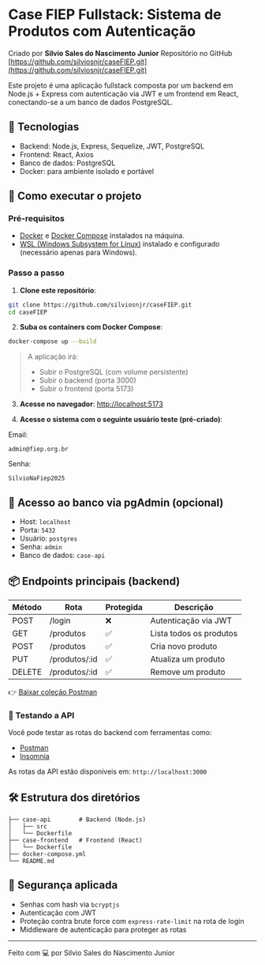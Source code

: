 # Case FIEP Fullstack: Sistema de Produtos com Autenticação
Criado por **Silvio Sales do Nascimento Junior**
Repositório no GitHub [https://github.com/silviosnjr/caseFIEP.git](https://github.com/silviosnjr/caseFIEP.git)

Este projeto é uma aplicação fullstack composta por um backend em Node.js + Express com autenticação via JWT e um frontend em React, conectando-se a um banco de dados PostgreSQL.

## 🧱 Tecnologias

- Backend: Node.js, Express, Sequelize, JWT, PostgreSQL
- Frontend: React, Axios
- Banco de dados: PostgreSQL
- Docker: para ambiente isolado e portável

## 🚀 Como executar o projeto

### Pré-requisitos

- [Docker](https://www.docker.com/products/docker-desktop/) e [Docker Compose](https://docs.docker.com/compose/) instalados na máquina.
- [WSL (Windows Subsystem for Linux)](https://learn.microsoft.com/pt-br/windows/wsl/install) instalado e configurado (necessário apenas para Windows).


### Passo a passo

1. **Clone este repositório**:
```bash
git clone https://github.com/silviosnjr/caseFIEP.git
cd caseFIEP
```

2. **Suba os containers com Docker Compose**:
```bash
docker-compose up --build
```

> A aplicação irá:
> - Subir o PostgreSQL (com volume persistente)
> - Subir o backend (porta 3000)
> - Subir o frontend (porta 5173)

3. **Acesse no navegador**:
[http://localhost:5173](http://localhost:5173)

4. **Acesse o sistema com o seguinte usuário teste (pré-criado)**:

Email:
```
admin@fiep.org.br
```
Senha:
```
SilvioNaFiep2025
```

## 🐘 Acesso ao banco via pgAdmin (opcional)

- Host: `localhost`
- Porta: `5432`
- Usuário: `postgres`
- Senha: `admin`
- Banco de dados: `case-api`

## 📦 Endpoints principais (backend)

| Método | Rota         | Protegida | Descrição              |
|--------|--------------|-----------|------------------------|
| POST   | /login       | ❌        | Autenticação via JWT   |
| GET    | /produtos    | ✅        | Lista todos os produtos|
| POST   | /produtos    | ✅        | Cria novo produto      |
| PUT    | /produtos/:id| ✅        | Atualiza um produto    |
| DELETE | /produtos/:id| ✅        | Remove um produto      |

👉 [Baixar coleção Postman](./case-api/postman/collection.json)


### 🧪 Testando a API

Você pode testar as rotas do backend com ferramentas como:

- [Postman](https://www.postman.com/)
- [Insomnia](https://insomnia.rest/)

As rotas da API estão disponíveis em: `http://localhost:3000`


## 🛠 Estrutura dos diretórios

```
├── case-api        # Backend (Node.js)
│   ├── src
│   └── Dockerfile
├── case-frontend   # Frontend (React)
│   └── Dockerfile
├── docker-compose.yml
└── README.md
```

## 🔐 Segurança aplicada

- Senhas com hash via `bcryptjs`
- Autenticação com JWT
- Proteção contra brute force com `express-rate-limit` na rota de login
- Middleware de autenticação para proteger as rotas

---

Feito com 💻 por Silvio Sales do Nascimento Junior
